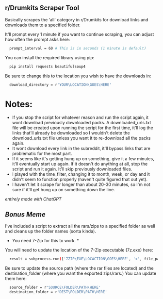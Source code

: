 <!-- GETTING STARTED -->
## r/Drumkits Scraper Tool

Basically scrapes the 'all' category in r/Drumkits for download links and downloads them to a specified folder. 

It'll prompt every 1 minute if you want to continue scraping, you can adjust how often the prompt asks here:
```sh
  prompt_interval = 60 # This is in seconds (1 minute is default)
  ```

You can install the required library using pip:
```sh
  pip install requests beautifulsoup4
  ```

Be sure to change this to the location you wish to have the downloads in:
```sh
  download_directory = r'YOUR\LOCATION\GOES\HERE'
  ```
# Notes:

- If you stop the script for whatever reason and run the script again, it wont download previously downloaded packs. A downloaded_urls.txt file will be created upon running the script for the first time, it'll log the links that'll already be downloaded so I wouldn't delete the download_urls.txt file unless you want it to re-download all the packs again.
- It wont download every link in the subreddit, it'll bypass links that are problematic for the most part.
- If it seems like it's getting hung up on something, give it a few minutes, it'll eventually start up again. If it doesn't do anything at all, stop the script and run it again. It'll skip previously downloaded files.
- I played with the time_filter, changing it to month, week, or day and it didn't seem to function properly (haven't quite figured that out yet).
- I haven't let it scrape for longer than about 20-30 minutes, so I'm not sure if it'll get hung up on something down the line.

*entirely made with ChatGPT*

## *Bonus Meme*

I've included a script to extract all the rars/zips to a specified folder as well and cleans up the folder names (sorta kinda). 
* You need 7-Zip for this to work. *

You will need to update the location of the 7-Zip executable (7z.exe) here:

```sh
  result = subprocess.run(['7ZIP\EXE\LOCACTION\GOES\HERE', 'x', file_path, f'-o{extraction_target_folder}'], check=True, text=True, capture_output=True)
  ```

Be sure to update the source path (where the rar files are located) and the destination_folder (where you want the exported zips/rars.)
You can update them here:
```sh
  source_folder = r'SOURCE\FOLDER\PATH\HERE'
  destination_folder = r'DEST\FOLDER\PATH\HERE'
  ```

